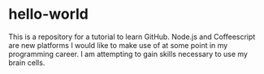 # hello-world
This is a repository for a tutorial to learn GitHub.
Node.js and Coffeescript are new platforms I would like to make use of at some point in my programming career. I
am attempting to gain skills necessary to use my brain cells.
